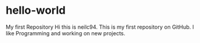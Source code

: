 # hello-world
My first Repository
Hi this is neilc94. This is my first repository on GitHub.
I like Programming and working on new projects.
